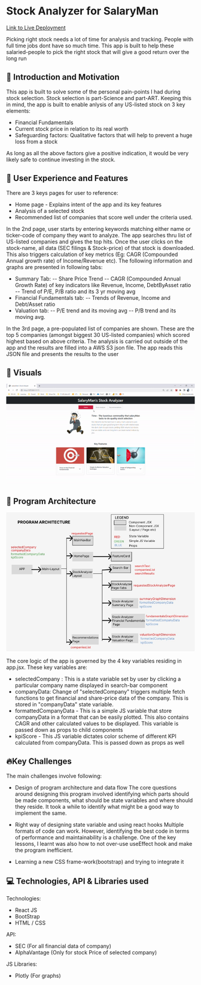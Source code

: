 # Stock Analyzer for SalaryMan
[Link to Live Deployment](https://stock-analyzer-for-salaried-men.vercel.app/StockAnalyzer)  

Picking right stock needs a lot of time for analysis and tracking. People with full time jobs dont have so much time. This app is built to help these salaried-people to pick the right stock that will give a good return over the long run

## 🎢 Introduction and Motivation

This app is built to solve some of the personal pain-points I had during stock selection. Stock selection is part-Science and part-ART. Keeping this in mind, the app is built to enable anlysis of any US-listed stock on 3 key elements:

- Financial Fundamentals
- Current stock price in relation to its real worth
- Safeguarding factors: Qualitative factors that will help to prevent a huge loss from a stock

As long as all the above factors give a positive indication, it would be very likely safe to continue investing in the stock.

## 💁 User Experience and Features

There are 3 keys pages for user to reference:

- Home page - Explains intent of the app and its key features
- Analysis of a selected stock
- Recommended list of companies that score well under the criteria used.

In the 2nd page, user starts by entering keywords matching either name or ticker-code of company they want to analyze. The app searches thru list of US-listed companies and gives the top hits. Once the user clicks on the stock-name, all data (SEC filings & Stock-price) of that stock is downloaded. This also triggers calculation of key metrics (Eg: CAGR (Compounded Annual growth rate) of Income/Revenue etc). The following information and graphs are presented in following tabs:

- Summary Tab:
  -- Share Price Trend
  -- CAGR (Compounded Annual Growth Rate) of key indicators like Revenue, Income, DebtByAsset ratio
  -- Trend of P/E, P/B ratio and its 3 yr moving avg
- Financial Fundamentals tab:
  -- Trends of Revenue, Income and Debt/Asset ratio
- Valuation tab:
  -- P/E trend and its moving avg
  -- P/B trend and its moving avg.

In the 3rd page, a pre-populated list of companies are shown. These are the top 5 companies (amongst biggest 30 US-listed companies) which scored highest based on above criteria. The analysis is carried out outside of the app and the results are filled into a AWS S3 json file. The app reads this JSON file and presents the results to the user

## 🎥 Visuals

![User Interface](/img/stockAnalyzer.gif)

## 🏢 Program Architecture

![Architecture](/img/ProgramArchitectureFigma.jpg)

The core logic of the app is governed by the 4 key variables residing in app.jsx. These key variables are:

- selectedCompany : This is a state variable set by user by clicking a particular company name displayed in search-bar component
- companyData: Change of "selectedCompany" triggers multiple fetch functions to get financial and share-price data of the company. This is stored in "companyData" state variable.
- formattedCompanyData - This is a simple JS variable that store companyData in a format that can be easily plotted. This also contains CAGR and other calculated values to be displayed. This variable is passed down as props to child components
- kpiScore - This JS variable dictates color scheme of different KPI calculated from companyData. This is passed down as props as well

## 🔥Key Challenges

The main challenges involve following:

- Design of program architecture and data flow
  The core questions around designing this program involved identifying which parts should be made components, what should be state variables and where should they reside. It took a while to identify what might be a good way to implement the same.

- Right way of designing state variable and using react hooks
  Multiple formats of code can work. However, identifying the best code in terms of performance and maintainability is a challenge. One of the key lessons, I learnt was also how to not over-use useEffect hook and make the program inefficient.

- Learning a new CSS frame-work(bootstrap) and trying to integrate it

## 💻 Technologies, API & Libraries used

Technologies:

- React JS
- BootStrap
- HTML / CSS

API:

- SEC (For all financial data of company)
- AlphaVantage (Only for stock Price of selected company)

JS Libraries:

- Plotly (For graphs)
